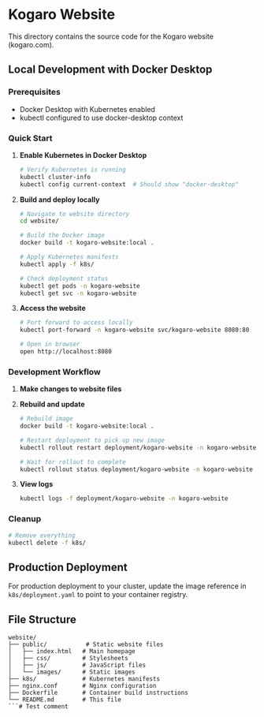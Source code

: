 # Kogaro Website

This directory contains the source code for the Kogaro website (kogaro.com).

## Local Development with Docker Desktop

### Prerequisites
- Docker Desktop with Kubernetes enabled
- kubectl configured to use docker-desktop context

### Quick Start

1. **Enable Kubernetes in Docker Desktop**
   ```bash
   # Verify Kubernetes is running
   kubectl cluster-info
   kubectl config current-context  # Should show "docker-desktop"
   ```

2. **Build and deploy locally**
   ```bash
   # Navigate to website directory
   cd website/

   # Build the Docker image
   docker build -t kogaro-website:local .

   # Apply Kubernetes manifests
   kubectl apply -f k8s/

   # Check deployment status
   kubectl get pods -n kogaro-website
   kubectl get svc -n kogaro-website
   ```

3. **Access the website**
   ```bash
   # Port forward to access locally
   kubectl port-forward -n kogaro-website svc/kogaro-website 8080:80
   
   # Open in browser
   open http://localhost:8080
   ```

### Development Workflow

1. **Make changes to website files**
2. **Rebuild and update**
   ```bash
   # Rebuild image
   docker build -t kogaro-website:local .
   
   # Restart deployment to pick up new image
   kubectl rollout restart deployment/kogaro-website -n kogaro-website
   
   # Wait for rollout to complete
   kubectl rollout status deployment/kogaro-website -n kogaro-website
   ```

3. **View logs**
   ```bash
   kubectl logs -f deployment/kogaro-website -n kogaro-website
   ```

### Cleanup
```bash
# Remove everything
kubectl delete -f k8s/
```

## Production Deployment

For production deployment to your cluster, update the image reference in `k8s/deployment.yaml` to point to your container registry.

## File Structure

```
website/
├── public/           # Static website files
│   ├── index.html   # Main homepage
│   ├── css/         # Stylesheets
│   ├── js/          # JavaScript files
│   └── images/      # Static images
├── k8s/             # Kubernetes manifests
├── nginx.conf       # Nginx configuration
├── Dockerfile       # Container build instructions
└── README.md        # This file
```# Test comment
